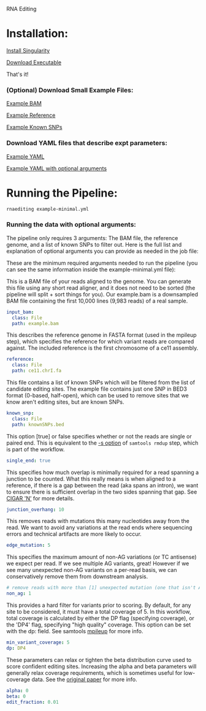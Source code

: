 RNA Editing

# Installation:

[Install Singularity](http://singularity.lbl.gov/)

[Download Executable](https://s3-us-west-1.amazonaws.com/rnaediting-0.0.2/rnaediting-0.0.2.img)

That's it!

### (Optional) Download Small Example Files:
[Example BAM](https://github.com/YeoLab/rna_editing_pipeline/blob/master/example_data/example.bam)

[Example Reference](https://github.com/YeoLab/rna_editing_pipeline/blob/master/example_data/ce11.chrI.fa)

[Example Known SNPs](https://github.com/YeoLab/rna_editing_pipeline/blob/master/example_data/knownSNPs.bed)

### Download YAML files that describe expt parameters:
[Example YAML](https://github.com/YeoLab/rna_editing_pipeline/tree/master/RNA_editing_pipeline/singularity-dev/jobs/example-se_minimal.yml)

[Example YAML with optional arguments](https://github.com/YeoLab/rna_editing_pipeline/tree/master/RNA_editing_pipeline/singularity-dev/jobs/example-se.yml)
# Running the Pipeline:
```
rnaediting example-minimal.yml
```

### Running the data with optional arguments:

The pipeline only requires 3 arguments: The BAM file, the reference genome, and a list of known SNPs to filter out. Here is the full list and explanation of optional arguments you can provide as needed in the job file:

These are the minimum required arguments needed to run the pipeline (you can see the same information inside the example-minimal.yml file):


This is a BAM file of your reads aligned to the genome. You can generate this file using any short read aligner, and it does not need to be sorted (the pipeline will split + sort things for you). Our example.bam is a downsampled BAM file containing the first 10,000 lines (9,983 reads) of a real sample. 
```YAML
input_bam:
  class: File
  path: example.bam
```

This describes the reference genome in FASTA format (used in the mpileup step), which specifies the reference for which variant reads are compared against. The included reference is the first chromosome of a ce11 assembly.
```YAML
reference:
  class: File
  path: ce11.chrI.fa
```

This file contains a list of known SNPs which will be filtered from the list of candidate editing sites. The example file contains just one SNP in BED3 format (0-based, half-open), which can be used to remove sites that we know aren't editing sites, but are known SNPs.
```YAML
known_snp:
  class: File
  path: knownSNPs.bed
```

This option [true] or false specifies whether or not the reads are single or paired end. This is equivalent to the [-s option](http://www.htslib.org/doc/samtools.html) of ```samtools rmdup``` step, which is part of the workflow.
```YAML
single_end: true
```

This specifies how much overlap is minimally required for a read spanning a junction to be counted. What this really means is when aligned to a reference, if there is a gap between the read (aka spans an intron), we want to ensure there is sufficient overlap in the two sides spanning that gap. See [CIGAR 'N'](https://samtools.github.io/hts-specs/SAMv1.pdf) for more details. 
```YAML
junction_overhang: 10
```

This removes reads with mutations this many nucleotides away from the read. We want to avoid any variations at the read ends where sequencing errors and technical artifacts are more likely to occur. 
```YAML
edge_mutation: 5
```

This specifies the maximum amount of non-AG variations (or TC antisense) we expect per read. If we see multiple AG variants, great! However if we see many unexpected non-AG variants on a per-read basis, we can conservatively remove them from downstream analysis.
```YAML
# remove reads with more than [1] unexpected mutation (one that isn't A-G or T-C antisense).
non_ag: 1
```

This provides a hard filter for variants prior to scoring. By default, for any site to be considered, it must have a total coverage of 5. In this workflow, total coverage is calculated by either the DP flag (specifying coverage), or the 'DP4' flag, specifying "high quality" coverage. This option can be set with the dp: field. See samtools [mpileup](http://www.htslib.org/doc/samtools.html) for more info.
```YAML
min_variant_coverage: 5
dp: DP4
```

These parameters can relax or tighten the beta distribution curve used to score confident editing sites. Increasing the alpha and beta parameters will generally relax coverage requirements, which is sometimes useful for low-coverage data. See the [original paper](https://www.ncbi.nlm.nih.gov/pmc/articles/PMC3959997/) for more info. 
```YAML
alpha: 0
beta: 0
edit_fraction: 0.01
```